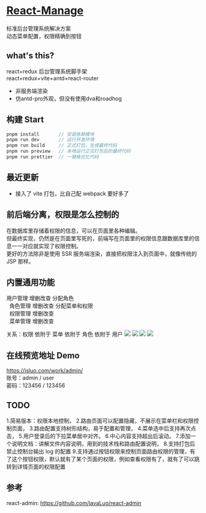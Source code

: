 # [React-Manage](https://github.com/Sjj1024/react-manage/)

标准后台管理系统解决方案<br/>
动态菜单配置，权限精确到按钮<br/>

## what's this?

react+redux 后台管理系统脚手架<br/>
react+redux+vite+antd+react-router

<ul>
 <li>非服务端渲染</li>
 <li>仿antd-pro外观，但没有使用dva和roadhog</li>
</ul>

## 构建 Start

```javascript
pnpm install       // 安装依赖模块
pnpm run dev       // 运行开发环境
pnpm run build     // 正式打包，生成最终代码
pnpm run preview   // 本地运行正式打包后的最终代码
pnpm run prettier  // 一键格式化代码
```

## 最近更新

-   接入了 vite 打包，比自己配 webpack 要好多了

## 前后端分离，权限是怎么控制的

在数据库里存储着权限的信息，可以在页面里各种编辑。<br/>
但最终实现，仍然是在页面里写死的，前端写在页面里的权限信息跟数据库里的信息一一对应就实现了权限控制。<br/>
更好的方法除非是使用 SSR 服务端渲染，直接把权限注入到页面中，就像传统的 JSP 那样。

## 内置通用功能

用户管理 增删改查 分配角色<br/>
  角色管理 增删改查 分配菜单和权限<br/>
  权限管理 增删改查<br/>
  菜单管理 增删改查<br/>

关系：权限 依附于 菜单 依附于 角色 依附于 用户
![](https://jsd.cdn.zzko.cn/gh/1024huijia/FileHub@main/root/zetyun/1704370797374image.png)
![](https://jsd.cdn.zzko.cn/gh/1024huijia/FileHub@main/root/zetyun/1704370858319image.png)
![](https://jsd.cdn.zzko.cn/gh/1024huijia/FileHub@main/root/zetyun/1704370896499image.png)
![](https://jsd.cdn.zzko.cn/gh/1024huijia/FileHub@main/root/zetyun/1704370915264image.png)

## 在线预览地址 Demo

https://isluo.com/work/admin/ <br/>
账号：admin / user<br/>
密码：123456 / 123456

## TODO

1.简易版本：权限本地控制， 2.路由页面可以配置隐藏，不展示在菜单栏和权限控制页面， 3.路由配置支持树形结构，易于配置和管理， 4.菜单选中后支持再次点击， 5.用户登录后的下拉菜单居中对齐。 6.中心内容支持超出后滚动。 7.添加一个说明文档：讲解文件内容说明，用到的技术栈和路由配置说明， 8.支持打包后禁止控制台输出 log 的配置 9.支持通过按钮权限来控制页面路由权限的管理，有了这个按钮权限，默认就有了某个页面的权限，例如查看权限有了，就有了可以跳转到详情页面的权限配置

## 参考

react-admin: https://github.com/javaLuo/react-admin <br/>
